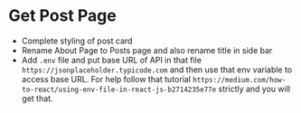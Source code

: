 # Get Post Page
* Complete styling of post card
* Rename About Page to Posts page and also rename title in side bar
* Add `.env` file and put base URL of API in that file `https://jsonplaceholder.typicode.com` and then use that env variable to access base URL. For help follow that tutorial `https://medium.com/how-to-react/using-env-file-in-react-js-b2714235e77e` strictly and you will get that.